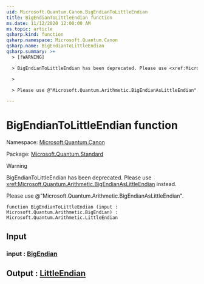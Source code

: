 ```yaml
---
uid: Microsoft.Quantum.Canon.BigEndianToLittleEndian
title: BigEndianToLittleEndian function
ms.date: 11/12/2020 12:00:00 AM
ms.topic: article
qsharp.kind: function
qsharp.namespace: Microsoft.Quantum.Canon
qsharp.name: BigEndianToLittleEndian
qsharp.summary: >+
  > [!WARNING]

  > BigEndianToLittleEndian has been deprecated. Please use <xref:Microsoft.Quantum.Arithmetic.BigEndianAsLittleEndian> instead.

  >

  > Please use @"Microsoft.Quantum.Arithmetic.BigEndianAsLittleEndian".

---
```


# BigEndianToLittleEndian function

Namespace: [Microsoft.Quantum.Canon](xref:Microsoft.Quantum.Canon)

Package: [Microsoft.Quantum.Standard](https://nuget.org/packages/Microsoft.Quantum.Standard)


> [!WARNING]
> BigEndianToLittleEndian has been deprecated. Please use <xref:Microsoft.Quantum.Arithmetic.BigEndianAsLittleEndian> instead.
>
> Please use @"Microsoft.Quantum.Arithmetic.BigEndianAsLittleEndian".



```qsharp
function BigEndianToLittleEndian (input : Microsoft.Quantum.Arithmetic.BigEndian) : Microsoft.Quantum.Arithmetic.LittleEndian
```


## Input

### input : [BigEndian](xref:Microsoft.Quantum.Arithmetic.BigEndian)





## Output : [LittleEndian](xref:Microsoft.Quantum.Arithmetic.LittleEndian)

